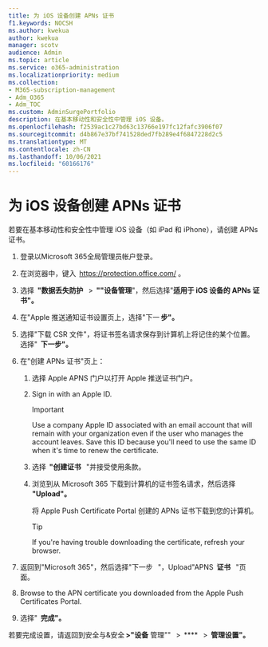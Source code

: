 ```yaml
---
title: 为 iOS 设备创建 APNs 证书
f1.keywords: NOCSH
ms.author: kwekua
author: kwekua
manager: scotv
audience: Admin
ms.topic: article
ms.service: o365-administration
ms.localizationpriority: medium
ms.collection:
- M365-subscription-management
- Adm_O365
- Adm_TOC
ms.custom: AdminSurgePortfolio
description: 在基本移动性和安全性中管理 iOS 设备。
ms.openlocfilehash: f2539ac1c27bd63c13766e197fc12fafc3906f07
ms.sourcegitcommit: d4b867e37bf741528ded7fb289e4f6847228d2c5
ms.translationtype: MT
ms.contentlocale: zh-CN
ms.lasthandoff: 10/06/2021
ms.locfileid: "60166176"
---
```

# <a name="create-an-apns-certificate-for-ios-devices"></a>为 iOS 设备创建 APNs 证书

若要在基本移动性和安全性中管理 iOS 设备（如 iPad 和 iPhone），请创建 APNs 证书。

1. 登录以Microsoft 365全局管理员帐户登录。

2. 在浏览器中，键入  <https://protection.office.com/> 。

3. 选择  **"数据丢失防护**   >  **""设备管理**"，然后选择"**适用于 iOS 设备的 APNs 证书"。**

4. 在"Apple 推送通知证书设置页上，选择"下一 **步"。**

5. 选择"下载 CSR 文件"，将证书签名请求保存到计算机上将记住的某个位置。 选择"  **下一步"。**

6. 在"创建 APNs 证书"页上：

    1. 选择 Apple APNS 门户以打开 Apple 推送证书门户。

    2. Sign in with an Apple ID.

       > [!IMPORTANT]
       > Use a company Apple ID associated with an email account that will remain with your organization even if the user who manages the account leaves. Save this ID because you'll need to use the same ID when it's time to renew the certificate.

    3. 选择  **"创建证书**   "并接受使用条款。

    4. 浏览到从 Microsoft 365 下载到计算机的证书签名请求，然后选择 **"Upload"。**

       将 Apple Push Certificate Portal 创建的 APNs 证书下载到您的计算机。

       > [!TIP]
       > If you're having trouble downloading the certificate, refresh your browser.

7. 返回到"Microsoft 365"，然后选择"下一步   "，Upload"APNS  **证书**   "页面。

8.  Browse to the APN certificate you downloaded from the Apple Push Certificates Portal.

9. 选择"  **完成"。**

若要完成设置，请返回到安全与&安全 **>"设备** 管理""   >  ****   >  **管理设置"。**
